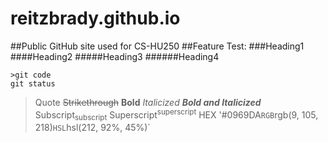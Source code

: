 # reitzbrady.github.io
##Public GitHub site used for CS-HU250 
##Feature Test:
###Heading1
####Heading2
#####Heading3
######Heading4
``````
>git code
git status
``````
> Quote
~~Strikethrough~~
**Bold**
_Italicized_
***Bold and Italicized***
Subscript<sub>subscript</sub>
Superscript<sup>superscript</sup>
HEX '#0969DA`
RGB	`rgb(9, 105, 218)`
HSL	`hsl(212, 92%, 45%)`
